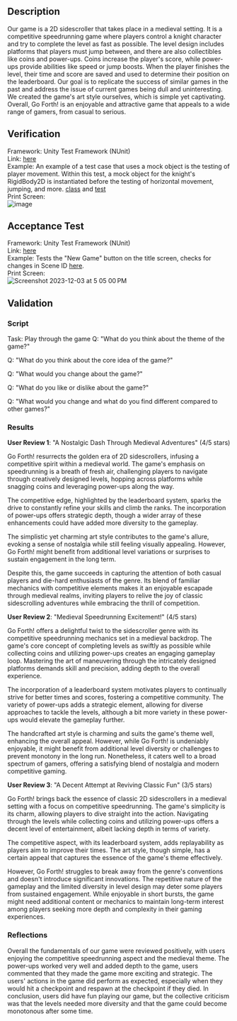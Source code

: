 ## Description
Our game is a 2D sidescroller that takes place in a medieval setting. It is a competitive speedrunning game where players control a knight character and try to complete the level as fast as possible. The level design includes platforms that players must jump between, and there are also collectibles like coins and power-ups. Coins increase the player's score, while power-ups provide abilities like speed or jump boosts. When the player finishes the level, their time and score are saved and used to determine their position on the leaderboard. Our goal is to replicate the success of similar games in the past and address the issue of current games being dull and uninteresting. We created the game's art style ourselves, which is simple yet captivating. Overall, Go Forth! is an enjoyable and attractive game that appeals to a wide range of gamers, from casual to serious.

## Verification
Framework: Unity Test Framework (NUnit) <br>
Link: [here](https://github.com/jim245/cs386team1/tree/main/Go%20Forth!/Assets/Tests) <br>
Example: An example of a test case that uses a mock object is the testing of player movement. Within this test, a mock object for the knight's RigidBody2D is instantiated before the testing of horizontal movement, jumping, and more. [class](https://github.com/jim245/cs386team1/blob/main/Go%20Forth!/Assets/Scripts/PlayerMovement.cs) and [test](https://github.com/jim245/cs386team1/blob/main/Go%20Forth!/Assets/Tests/MovementTest.cs) <br>
Print Screen: <br> ![image](https://github.com/jim245/cs386team1/assets/101908863/10653bdb-ca1c-452f-95fd-ad79034582fb)

## Acceptance Test
Framework: Unity Test Framework (NUnit) <br>
Link: [here](https://github.com/jim245/cs386team1/tree/main/Go%20Forth!/Assets/Tests) <br>
Example: Tests the "New Game" button on the title screen, checks for changes in Scene ID [here](https://github.com/jim245/cs386team1/blob/main/Go%20Forth!/Assets/Tests/UISuite.cs). <br>
Print Screen: <br> ![Screenshot 2023-12-03 at 5 05 00 PM](https://github.com/jim245/cs386team1/assets/102260172/76c81eb7-dfef-4c92-9b23-88cef31cf04d)


## Validation
### Script
Task: Play through the game
Q: "What do you think about the theme of the game?"

Q: "What do you think about the core idea of the game?"

Q: "What would you change about the game?"

Q: "What do you like or dislike about the game?"

Q: "What would you change and what do you find different compared to other games?"

### Results
**User Review 1**: "A Nostalgic Dash Through Medieval Adventures" (4/5 stars)

Go Forth! resurrects the golden era of 2D sidescrollers, infusing a competitive spirit within a medieval world. The game's emphasis on speedrunning is a breath of fresh air, challenging players to navigate through creatively designed levels, hopping across platforms while snagging coins and leveraging power-ups along the way.

The competitive edge, highlighted by the leaderboard system, sparks the drive to constantly refine your skills and climb the ranks. The incorporation of power-ups offers strategic depth, though a wider array of these enhancements could have added more diversity to the gameplay.

The simplistic yet charming art style contributes to the game's allure, evoking a sense of nostalgia while still feeling visually appealing. However, Go Forth! might benefit from additional level variations or surprises to sustain engagement in the long term.

Despite this, the game succeeds in capturing the attention of both casual players and die-hard enthusiasts of the genre. Its blend of familiar mechanics with competitive elements makes it an enjoyable escapade through medieval realms, inviting players to relive the joy of classic sidescrolling adventures while embracing the thrill of competition.

**User Review 2**: "Medieval Speedrunning Excitement!" (4/5 stars)

Go Forth! offers a delightful twist to the sidescroller genre with its competitive speedrunning mechanics set in a medieval backdrop. The game's core concept of completing levels as swiftly as possible while collecting coins and utilizing power-ups creates an engaging gameplay loop. Mastering the art of maneuvering through the intricately designed platforms demands skill and precision, adding depth to the overall experience.

The incorporation of a leaderboard system motivates players to continually strive for better times and scores, fostering a competitive community. The variety of power-ups adds a strategic element, allowing for diverse approaches to tackle the levels, although a bit more variety in these power-ups would elevate the gameplay further.

The handcrafted art style is charming and suits the game's theme well, enhancing the overall appeal. However, while Go Forth! is undeniably enjoyable, it might benefit from additional level diversity or challenges to prevent monotony in the long run. Nonetheless, it caters well to a broad spectrum of gamers, offering a satisfying blend of nostalgia and modern competitive gaming.

**User Review 3**: "A Decent Attempt at Reviving Classic Fun" (3/5 stars)

Go Forth! brings back the essence of classic 2D sidescrollers in a medieval setting with a focus on competitive speedrunning. The game's simplicity is its charm, allowing players to dive straight into the action. Navigating through the levels while collecting coins and utilizing power-ups offers a decent level of entertainment, albeit lacking depth in terms of variety.

The competitive aspect, with its leaderboard system, adds replayability as players aim to improve their times. The art style, though simple, has a certain appeal that captures the essence of the game's theme effectively.

However, Go Forth! struggles to break away from the genre's conventions and doesn't introduce significant innovations. The repetitive nature of the gameplay and the limited diversity in level design may deter some players from sustained engagement. While enjoyable in short bursts, the game might need additional content or mechanics to maintain long-term interest among players seeking more depth and complexity in their gaming experiences.

### Reflections
Overall the fundamentals of our game were reviewed positively, with users enjoying the competitive speedrunning aspect and the medieval theme. The power-ups worked very well and added depth to the game, users commented that they made the game more exciting and strategic. The users' actions in the game did perform as expected, especially when they would hit a checkpoint and respawn at the checkpoint if they died. In conclusion, users did have fun playing our game, but the collective criticism was that the levels needed more diversity and that the game could become monotonous after some time.
